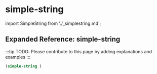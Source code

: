 # simple-string

import SimpleString from './_simplestring.md';

<SimpleString />

## Expanded Reference: simple-string

:::tip
TODO: Please contribute to this page by adding explanations and examples
:::

```lisp
(simple-string )
```
